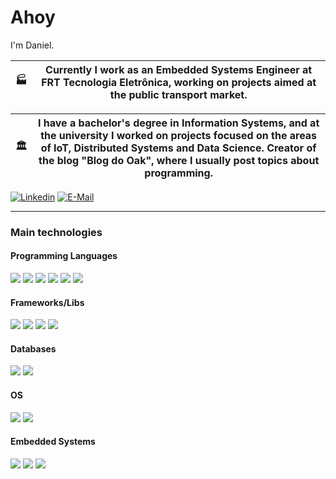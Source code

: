 # Ahoy

I'm Daniel.

| :factory: | Currently I work as an **Embedded Systems Engineer** at **FRT Tecnologia Eletrônica**, working on projects aimed at the public transport market. |
| --- | --- |

| :classical_building: | I have a **bachelor's degree in Information Systems**, and at the university I worked on projects focused on the areas of **IoT, Distributed Systems and Data Science**. Creator of the blog **"Blog do Oak"**, where I usually post topics about programming. |
| --- | --- |

[![Linkedin](https://img.shields.io/badge/linked-in-369?style=flat-square&logo=linkedin&logoColor=white&color=blue)](https://www.linkedin.com/in/carvalhodj)
[![E-Mail](https://img.shields.io/badge/email-reveal-2a8?style=flat-square&logo=gmail&logoColor=white)](https://mailhide.io/e/k9WJN0Jf)

---

### Main technologies

#### Programming Languages

<img src="https://img.shields.io/badge/c%20-%2300599C.svg?&style=for-the-badge&logo=c&logoColor=white"/> <img src="https://img.shields.io/badge/c++%20-%2300599C.svg?&style=for-the-badge&logo=c%2B%2B&ogoColor=white"/> <img src="https://img.shields.io/badge/python%20-%2314354C.svg?&style=for-the-badge&logo=python&logoColor=white"/> <img src="https://img.shields.io/badge/shell_script%20-%23121011.svg?&style=for-the-badge&logo=gnu-bash&logoColor=white"/> <img src="https://img.shields.io/badge/r-%23276DC3.svg?&style=for-the-badge&logo=r&logoColor=white"/> <img src="https://img.shields.io/badge/rust-%23000000.svg?&style=for-the-badge&logo=rust&logoColor=white"/>

#### Frameworks/Libs

<img src="https://img.shields.io/badge/flask%20-%23000.svg?&style=for-the-badge&logo=flask&logoColor=white"/> <img src="https://img.shields.io/badge/pandas%20-%23150458.svg?&style=for-the-badge&logo=pandas&logoColor=white"/> <img src="https://img.shields.io/badge/apache%20spark-%235835CC.svg?&style=for-the-badge&logo=apache&logoColor=white"/> <img src="https://img.shields.io/badge/opencv%20-%230167ff.svg?&style=for-the-badge&logo=opencv&logoColor=white"/>

#### Databases

<img src="https://img.shields.io/badge/mysql-%230075A8.svg?&style=for-the-badge&logo=mysql&logoColor=white"/> <img src ="https://img.shields.io/badge/sqlite-%2307405e.svg?&style=for-the-badge&logo=sqlite&logoColor=white"/>

#### OS

<img src="https://img.shields.io/badge/linux%20-%23313131.svg?&style=for-the-badge&logo=linux&logoColor=white"/> <img src="https://img.shields.io/badge/windows%20-%231563FF.svg?&style=for-the-badge&logo=windows&logoColor=white"/>

#### Embedded Systems

<img src="https://img.shields.io/badge/-Arduino-00979D?style=for-the-badge&logo=Arduino&logoColor=white"/> <img src="https://img.shields.io/badge/-Raspberry%20Pi-C51A4A?style=for-the-badge&logo=Raspberry-Pi&logoColor=white"/> <img src="https://img.shields.io/badge/arm%20-%230075A8.svg?&style=for-the-badge&logo=arm&logoColor=white"/>

<!--
**carvalhodj/carvalhodj** is a ✨ _special_ ✨ repository because its `README.md` (this file) appears on your GitHub profile.

Here are some ideas to get you started:

- 🔭 I’m currently working on ...
- 🌱 I’m currently learning ...
- 👯 I’m looking to collaborate on ...
- 🤔 I’m looking for help with ...
- 💬 Ask me about ...
- 📫 How to reach me: ...
- 😄 Pronouns: ...
- ⚡ Fun fact: ...
-->
